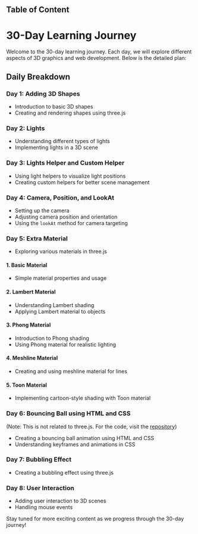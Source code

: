 ## Table of Content
# 30-Day Learning Journey

Welcome to the 30-day learning journey. Each day, we will explore different aspects of 3D graphics and web development. Below is the detailed plan:

## Daily Breakdown

### **Day 1: Adding 3D Shapes**
- Introduction to basic 3D shapes
- Creating and rendering shapes using three.js

### **Day 2: Lights**
- Understanding different types of lights
- Implementing lights in a 3D scene

### **Day 3: Lights Helper and Custom Helper**
- Using light helpers to visualize light positions
- Creating custom helpers for better scene management

### **Day 4: Camera, Position, and LookAt**
- Setting up the camera
- Adjusting camera position and orientation
- Using the `lookAt` method for camera targeting

### **Day 5: Extra Material**
- Exploring various materials in three.js

#### **1. Basic Material**
- Simple material properties and usage

#### **2. Lambert Material**
- Understanding Lambert shading
- Applying Lambert material to objects

#### **3. Phong Material**
- Introduction to Phong shading
- Using Phong material for realistic lighting

#### **4. Meshline Material**
- Creating and using meshline material for lines

#### **5. Toon Material**
- Implementing cartoon-style shading with Toon material

### **Day 6: Bouncing Ball using HTML and CSS**
(Note: This is not related to three.js. For the code, visit the [repository](https://github.com/EV-OD/3d-css))
- Creating a bouncing ball animation using HTML and CSS
- Understanding keyframes and animations in CSS

### **Day 7: Bubbling Effect**
- Creating a bubbling effect using three.js

### **Day 8: User Interaction**
- Adding user interaction to 3D scenes
- Handling mouse events

Stay tuned for more exciting content as we progress through the 30-day journey!
